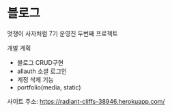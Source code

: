 # 블로그

멋쟁이 사자처럼 7기 운영진 두번째 프로젝트

개발 계획
- 블로그 CRUD구현
- allauth 소셜 로그인
- 계정 삭제 기능
- portfolio(media, static)

사이트 주소: https://radiant-cliffs-38946.herokuapp.com/
